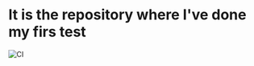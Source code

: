 # It is the repository where I've done my firs test
![CI](https://github.com/manyautika/hexlet-jest/workflows/CI/badge.svg)